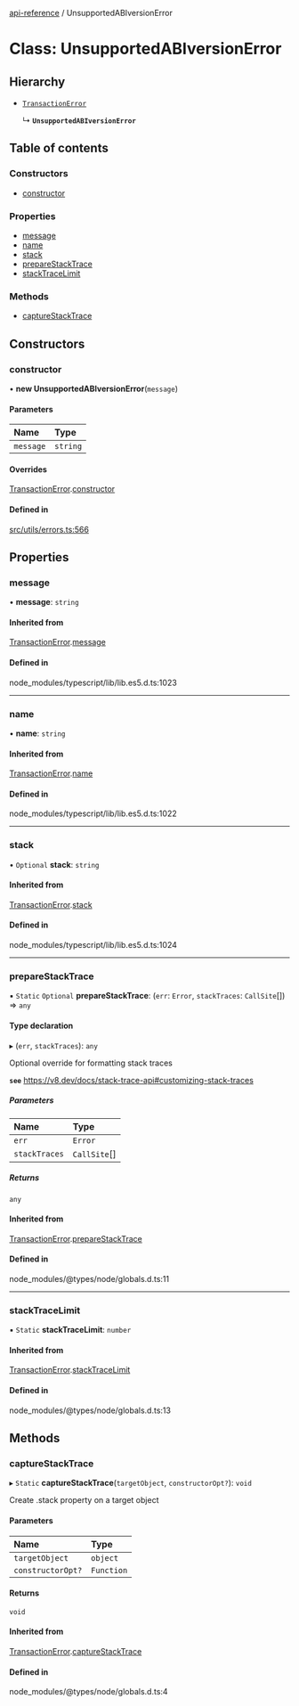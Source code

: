 [api-reference](../README.md) / UnsupportedABIversionError

# Class: UnsupportedABIversionError

## Hierarchy

- [`TransactionError`](TransactionError.md)

  ↳ **`UnsupportedABIversionError`**

## Table of contents

### Constructors

- [constructor](UnsupportedABIversionError.md#constructor)

### Properties

- [message](UnsupportedABIversionError.md#message)
- [name](UnsupportedABIversionError.md#name)
- [stack](UnsupportedABIversionError.md#stack)
- [prepareStackTrace](UnsupportedABIversionError.md#preparestacktrace)
- [stackTraceLimit](UnsupportedABIversionError.md#stacktracelimit)

### Methods

- [captureStackTrace](UnsupportedABIversionError.md#capturestacktrace)

## Constructors

### constructor

• **new UnsupportedABIversionError**(`message`)

#### Parameters

| Name | Type |
| :------ | :------ |
| `message` | `string` |

#### Overrides

[TransactionError](TransactionError.md).[constructor](TransactionError.md#constructor)

#### Defined in

[src/utils/errors.ts:566](https://github.com/unicorndomaingr/aepp-sdk-js-ts/blob/e06cc9f0/src/utils/errors.ts#L566)

## Properties

### message

• **message**: `string`

#### Inherited from

[TransactionError](TransactionError.md).[message](TransactionError.md#message)

#### Defined in

node_modules/typescript/lib/lib.es5.d.ts:1023

___

### name

• **name**: `string`

#### Inherited from

[TransactionError](TransactionError.md).[name](TransactionError.md#name)

#### Defined in

node_modules/typescript/lib/lib.es5.d.ts:1022

___

### stack

• `Optional` **stack**: `string`

#### Inherited from

[TransactionError](TransactionError.md).[stack](TransactionError.md#stack)

#### Defined in

node_modules/typescript/lib/lib.es5.d.ts:1024

___

### prepareStackTrace

▪ `Static` `Optional` **prepareStackTrace**: (`err`: `Error`, `stackTraces`: `CallSite`[]) => `any`

#### Type declaration

▸ (`err`, `stackTraces`): `any`

Optional override for formatting stack traces

**`see`** https://v8.dev/docs/stack-trace-api#customizing-stack-traces

##### Parameters

| Name | Type |
| :------ | :------ |
| `err` | `Error` |
| `stackTraces` | `CallSite`[] |

##### Returns

`any`

#### Inherited from

[TransactionError](TransactionError.md).[prepareStackTrace](TransactionError.md#preparestacktrace)

#### Defined in

node_modules/@types/node/globals.d.ts:11

___

### stackTraceLimit

▪ `Static` **stackTraceLimit**: `number`

#### Inherited from

[TransactionError](TransactionError.md).[stackTraceLimit](TransactionError.md#stacktracelimit)

#### Defined in

node_modules/@types/node/globals.d.ts:13

## Methods

### captureStackTrace

▸ `Static` **captureStackTrace**(`targetObject`, `constructorOpt?`): `void`

Create .stack property on a target object

#### Parameters

| Name | Type |
| :------ | :------ |
| `targetObject` | `object` |
| `constructorOpt?` | `Function` |

#### Returns

`void`

#### Inherited from

[TransactionError](TransactionError.md).[captureStackTrace](TransactionError.md#capturestacktrace)

#### Defined in

node_modules/@types/node/globals.d.ts:4
